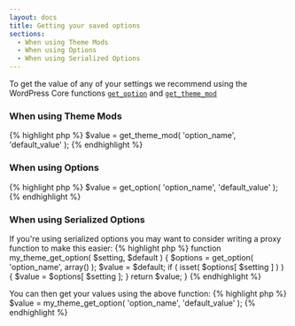 ```yaml
---
layout: docs
title: Getting your saved options
sections:
  - When using Theme Mods
  - When using Options
  - When using Serialized Options
---
```


To get the value of any of your settings we recommend using the WordPress Core functions [`get_option`](https://codex.wordpress.org/Function_Reference/get_option) and [`get_theme_mod`](https://codex.wordpress.org/Function_Reference/get_theme_mod)

### When using **Theme Mods**

{% highlight php %}
$value = get_theme_mod( 'option_name', 'default_value' );
{% endhighlight %}

### When using **Options**

{% highlight php %}
$value = get_option( 'option_name', 'default_value' );
{% endhighlight %}

### When using **Serialized Options**

If you're using serialized options you may want to consider writing a proxy function to make this easier:
{% highlight php %}
function my_theme_get_option( $setting, $default ) {
    $options = get_option( 'option_name', array() );
    $value = $default;
    if ( isset( $options[ $setting ] ) ) {
        $value = $options[ $setting ];
    }
    return $value;
}
{% endhighlight %}

You can then get your values using the above function:
{% highlight php %}
$value = my_theme_get_option( 'option_name', 'default_value' );
{% endhighlight %}
